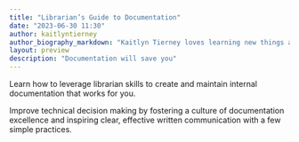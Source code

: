 ```yaml
---
title: "Librarian’s Guide to Documentation"
date: "2023-06-30 11:30"
author: kaitlyntierney
author_biography_markdown: "Kaitlyn Tierney loves learning new things and sharing them with others—everything from archery, to ceramics, to software engineering is fair game. After starting her career as a zoo librarian in San Diego, she’s currently a Staff Software Engineer at Farewill, where she focuses on strengthening technical foundations, mentoring engineers, and writing everything down for posterity. She lives in London and works remotely."
layout: preview
description: "Documentation will save you"
---
```


Learn how to leverage librarian skills to create and maintain internal documentation that works for you.

Improve technical decision making by fostering a culture of documentation excellence and inspiring clear, effective written communication with a few simple practices.
